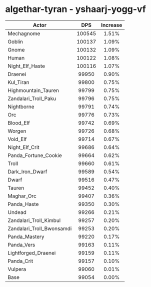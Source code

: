 # algethar-tyran - yshaarj-yogg-vf
| Actor | DPS | Increase |
|---|:---:|:---:|
|Mechagnome|100545|1.51%|
|Goblin|100137|1.09%|
|Gnome|100132|1.09%|
|Human|100122|1.08%|
|Night_Elf_Haste|100116|1.07%|
|Draenei|99950|0.90%|
|Kul_Tiran|99800|0.75%|
|Highmountain_Tauren|99799|0.75%|
|Zandalari_Troll_Paku|99796|0.75%|
|Nightborne|99791|0.74%|
|Orc|99776|0.73%|
|Blood_Elf|99742|0.69%|
|Worgen|99726|0.68%|
|Void_Elf|99714|0.67%|
|Night_Elf_Crit|99686|0.64%|
|Panda_Fortune_Cookie|99664|0.62%|
|Troll|99660|0.61%|
|Dark_Iron_Dwarf|99589|0.54%|
|Dwarf|99516|0.47%|
|Tauren|99452|0.40%|
|Maghar_Orc|99407|0.36%|
|Panda_Haste|99350|0.30%|
|Undead|99266|0.21%|
|Zandalari_Troll_Kimbul|99257|0.20%|
|Zandalari_Troll_Bwonsamdi|99253|0.20%|
|Panda_Mastery|99220|0.17%|
|Panda_Vers|99163|0.11%|
|Lightforged_Draenei|99159|0.11%|
|Panda_Crit|99157|0.10%|
|Vulpera|99060|0.01%|
|Base|99054|0.00%|
